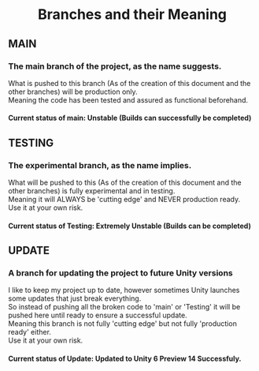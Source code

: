 <div align="center">

# Branches and their Meaning

</div>

<div align="left">

## MAIN
### The main branch of the project, as the name suggests.
What is pushed to this branch (As of the creation of this document and the other branches) will be production only.
<br> Meaning the code has been tested and assured as functional beforehand.

#### Current status of main: Unstable (Builds can successfully be completed)

## TESTING
### The experimental branch, as the name implies.
What will be pushed to this (As of the creation of this document and the other branches) is fully experimental and in testing.
<br> Meaning it will ALWAYS be 'cutting edge' and NEVER production ready.
<br> Use it at your own risk.

#### Current status of Testing: Extremely Unstable (Builds can be completed)

## UPDATE
### A branch for updating the project to future Unity versions
I like to keep my project up to date, however sometimes Unity launches some updates that just break everything.
<br> So instead of pushing all the broken code to 'main' or 'Testing' it will be pushed here until ready to ensure a successful update.
<br> Meaning this branch is not fully 'cutting edge' but not fully 'production ready' either.
<br> Use it at your own risk.

#### Current status of Update: Updated to Unity 6 Preview 14 Successfuly.

</div>
